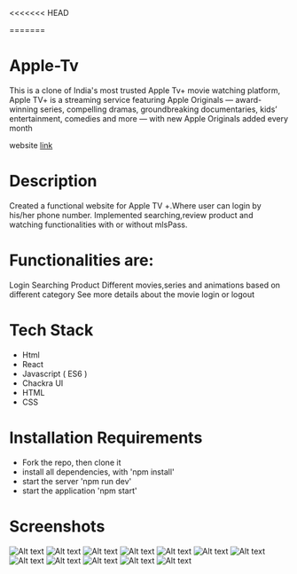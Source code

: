 <<<<<<< HEAD

=======
# Apple-Tv

This is a clone of India's most trusted Apple Tv+ movie watching platform,
Apple TV+ is a streaming service featuring Apple Originals — award-winning series, compelling dramas, groundbreaking documentaries, kids’ entertainment, comedies and more — with new Apple Originals added every month

 website [link](https://apple-6brpnwea5-sahil-nishads-projects.vercel.app/)

# Description
Created a functional website for Apple TV +.Where user can login by his/her phone number. Implemented searching,review product and watching functionalities with or without mlsPass.

# Functionalities are:
Login
Searching Product
Different movies,series and animations based on different category
See more details about the movie
login or logout 

# Tech Stack
* Html 
* React
* Javascript ( ES6 )
* Chackra UI
* HTML
* CSS

# Installation Requirements
* Fork the repo, then clone it
* install all dependencies, with 'npm install'
* start the server 'npm run dev'
* start the application 'npm start'

# Screenshots
![Alt text](<src/assets/ss/Screenshot 2023-11-17 182750.png>)
![Alt text](<src/assets/ss/Screenshot 2023-11-17 182835.png>)
![Alt text](<src/assets/ss/Screenshot 2023-11-17 182922.png>)
![Alt text](<src/assets/ss/Screenshot 2023-11-17 183052.png>)
![Alt text](<src/assets/ss/Screenshot 2023-11-17 183256.png>)
![Alt text](<src/assets/ss/Screenshot 2023-11-17 183348.png>)
![Alt text](<src/assets/ss/Screenshot 2023-11-17 183422.png>)
![Alt text](<src/assets/ss/Screenshot 2023-11-17 183502.png>)
![Alt text](<src/assets/ss/Screenshot 2023-11-17 183522.png>)
![Alt text](<src/assets/ss/Screenshot 2023-11-17 183549.png>)
![Alt text](<src/assets/ss/Screenshot 2023-11-17 183603.png>)
![Alt text](<src/assets/ss/Screenshot 2023-11-17 183726.png>)


